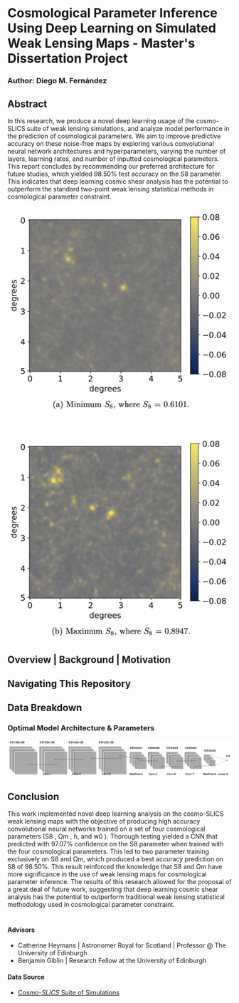 # Cosmological Parameter Inference Using Deep Learning on Simulated Weak Lensing Maps - Master's Dissertation Project
### Author: Diego M. Fernández

## Abstract


In this research, we produce a novel deep learning usage of the cosmo-SLICS suite of weak lensing simulations, and analyze model performance in the prediction of cosmological parameters. We aim to improve predictive accuracy on these noise-free maps by exploring various convolutional neural network architectures and hyperparameters, varying the number of layers, learning rates, and number of inputted cosmological parameters. This report concludes by recommending our preferred architecture for future studies, which yielded 98.50% test accuracy on the S8 parameter. This indicates that deep learning cosmic shear analysis has the potential to outperform the standard two-point weak lensing statistical methods in cosmological parameter constraint.


<p align="center"><img src="images/cosmo_SLICS_weak_lensing_convergence_maps.png" width=500></p>

## Overview | Background | Motivation


## Navigating This Repository

## Data Breakdown

<!-- <p align="center"><img src="images/cnn_architecture.pdf" width=1000></p> -->



### Optimal Model Architecture & Parameters

<p align="center"><img src="images/cnn_architecture.png" width=600></p>


## Conclusion

This work implemented novel deep learning analysis on the cosmo-SLICS weak lensing maps with the objective of producing high accuracy convolutional neural networks trained on a set of four cosmological parameters (S8 , Ωm , h, and w0 ). Thorough testing yielded a CNN that predicted with 97.07% confidence on the S8 parameter when trained with the four cosmological parameters. This led to two parameter training exclusively on S8 and Ωm, which produced a best accuracy prediction on S8 of 98.50%. This result reinforced the knowledge that S8 and Ωm have more significance in the use of weak lensing maps for cosmological parameter inference. The results of this research allowed for the proposal of a great deal of future work, suggesting that deep learning cosmic shear analysis has the potential to outperform traditional weak lensing statistical methodology used in cosmological parameter constraint.


#

#### Advisors
- Catherine Heymans | Astronomer Royal for Scotland | Professor @ The University of Edinburgh
- Benjamin Giblin | Research Fellow at the University of Edinburgh

#### Data Source
- [Cosmo-*SLICS* Suite of Simulations](https://arxiv.org/abs/1905.06454)
